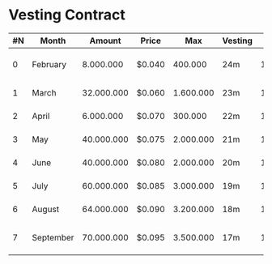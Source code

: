 # Vesting Contract

 #N |  Month  |  Amount  | Price |   Max    | Vesting | Block Start |  Block End  |    StartTime       |     EndTime          |
----|---------|----------|-------|----------|---------| ------------|-------------|--------------------|----------------------|
 0  |February |8.000.000 | $0.040| 400.000  | 24m     |  1706745600 | 1709251199  | 1 February 0:00:00 | 29 February 23:59:59 |
 1  |  March  |32.000.000| $0.060| 1.600.000| 23m     |  1709251200 | 1711929599  |   1 March 0:00:00  |  31 March 23:59:59   |
 2  |  April  |6.000.000 | $0.070| 300.000  | 22m     |  1711929600 | 1714521599  |   1 April 0:00:00  |  30 April 23:59:59   |
 3  |   May   |40.000.000| $0.075| 2.000.000| 21m     |  1714521600 | 1717199999  |    1 May 0:00:00   |   31 May 23:59:59    |
 4  |  June   |40.000.000| $0.080| 2.000.000| 20m     |  1717200000 | 1719791999  |    1 June 0:00:00  |   30 June 23:59:59   |
 5  |  July   |60.000.000| $0.085| 3.000.000| 19m     |  1719792000 | 1722470399  |    1 July 0:00:00  |   31 July 23:59:59   |
 6  | August  |64.000.000| $0.090| 3.200.000| 18m     |  1722470400 | 1725148799  |  1 August 0:00:00  |  31 August 23:59:59  |
 7  |September|70.000.000| $0.095| 3.500.000| 17m     |  1725148800 | 1727740799  | 1 September 0:00:00| 30 September 23:59:59|